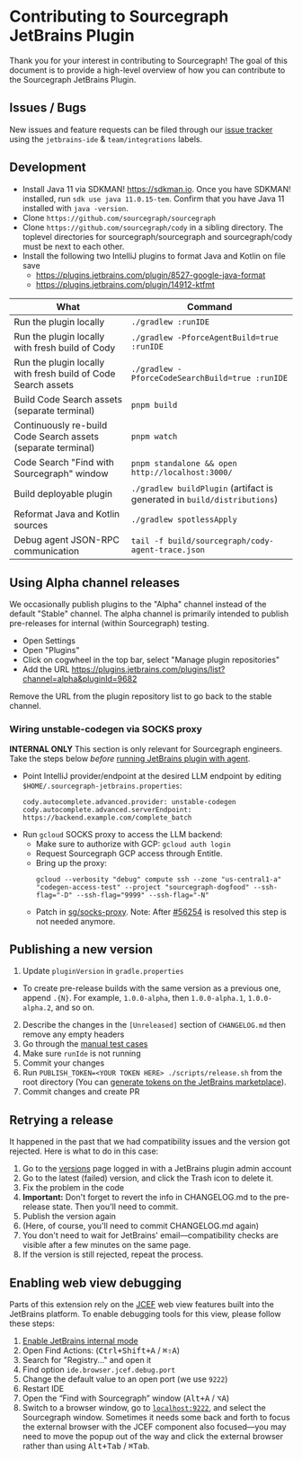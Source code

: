 # Contributing to Sourcegraph JetBrains Plugin

Thank you for your interest in contributing to Sourcegraph! The goal of this
document is to provide a high-level overview of how you can contribute to the
Sourcegraph JetBrains Plugin.

## Issues / Bugs

New issues and feature requests can be filed through
our [issue tracker](https://github.com/sourcegraph/sourcegraph/issues/new?labels=team/integrations,jetbrains-ide&title=JetBrains:+)
using the `jetbrains-ide` & `team/integrations` labels.

## Development


- Install Java 11 via SDKMAN! https://sdkman.io. Once you have SDKMAN! installed, run `sdk use java 11.0.15-tem`. Confirm that you have Java 11 installed with `java -version`.
- Clone `https://github.com/sourcegraph/sourcegraph`
- Clone `https://github.com/sourcegraph/cody` in a sibling directory. The toplevel directories for
  sourcegraph/sourcegraph and sourcegraph/cody must be next to each other.
- Install the following two IntelliJ plugins to format Java and Kotlin on file save
  - https://plugins.jetbrains.com/plugin/8527-google-java-format
  - https://plugins.jetbrains.com/plugin/14912-ktfmt

| What                                                          | Command                                                                  |
|---------------------------------------------------------------|--------------------------------------------------------------------------|
| Run the plugin locally                                        | `./gradlew :runIDE`                                                      |
| Run the plugin locally with fresh build of Cody               | `./gradlew -PforceAgentBuild=true :runIDE`                               |
| Run the plugin locally with fresh build of Code Search assets | `./gradlew -PforceCodeSearchBuild=true :runIDE`                          |
| Build Code Search assets (separate terminal)                  | `pnpm build`                                                             |
| Continuously re-build Code Search assets (separate terminal)  | `pnpm watch`                                                             |
| Code Search "Find with Sourcegraph" window                    | `pnpm standalone && open http://localhost:3000/`                         |
| Build deployable plugin                                       | `./gradlew buildPlugin` (artifact is generated in `build/distributions`) |
| Reformat Java and Kotlin sources                              | `./gradlew spotlessApply`                                                |
| Debug agent JSON-RPC communication                            | `tail -f build/sourcegraph/cody-agent-trace.json`                        |

## Using Alpha channel releases

We occasionally publish plugins to the "Alpha" channel instead of the default
"Stable" channel. The alpha channel is primarily intended to publish
pre-releases for internal (within Sourcegraph) testing.

- Open Settings
- Open "Plugins"
- Click on cogwheel in the top bar, select "Manage plugin repositories"
- Add the URL https://plugins.jetbrains.com/plugins/list?channel=alpha&pluginId=9682

Remove the URL from the plugin repository list to go back to the stable channel.

### Wiring unstable-codegen via SOCKS proxy

**INTERNAL ONLY** This section is only relevant for Sourcegraph engineers.
Take the steps below _before_ [running JetBrains plugin with agent](#developing-jetbrains-plugin-with-the-agent).

- Point IntelliJ provider/endpoint at the desired LLM endpoint by editing `$HOME/.sourcegraph-jetbrains.properties`:
  ```
  cody.autocomplete.advanced.provider: unstable-codegen
  cody.autocomplete.advanced.serverEndpoint: https://backend.example.com/complete_batch
  ```
- Run `gcloud` SOCKS proxy to access the LLM backend:
  - Make sure to authorize with GCP: `gcloud auth login`
  - Request Sourcegraph GCP access through Entitle.
  - Bring up the proxy:
    ```
    gcloud --verbosity "debug" compute ssh --zone "us-central1-a" "codegen-access-test" --project "sourcegraph-dogfood" --ssh-flag="-D" --ssh-flag="9999" --ssh-flag="-N"
    ```
  - Patch in [sg/socks-proxy](https://github.com/sourcegraph/cody/compare/sg/socks-proxy?expand=1).
    Note: After [#56254](https://github.com/sourcegraph/sourcegraph/issues/56254) is resolved this step is not needed
    anymore.

## Publishing a new version

1. Update `pluginVersion` in `gradle.properties`

- To create pre-release builds with the same version as a previous one, append `.{N}`. For example, `1.0.0-alpha`,
  then `1.0.0-alpha.1`, `1.0.0-alpha.2`, and so on.

2. Describe the changes in the `[Unreleased]` section of `CHANGELOG.md` then remove any empty headers
3. Go through
   the [manual test cases](https://docs.sourcegraph.com/integration/jetbrains/manual_testing)
4. Make sure `runIde` is not running
5. Commit your changes
6. Run `PUBLISH_TOKEN=<YOUR TOKEN HERE> ./scripts/release.sh` from the root directory (You
   can [generate tokens on the JetBrains marketplace](https://plugins.jetbrains.com/author/me/tokens)).
7. Commit changes and create PR

## Retrying a release

It happened in the past that we had compatibility issues and the version got rejected.
Here is what to do in this case:

1. Go to the [versions](https://plugins.jetbrains.com/plugin/9682-sourcegraph/versions/) page logged in with a JetBrains
   plugin admin account
2. Go to the latest (failed) version, and click the Trash icon to delete it.
3. Fix the problem in the code
4. **Important:** Don't forget to revert the info in CHANGELOG.md to the pre-release state. Then you'll need to commit.
5. Publish the version again
6. (Here, of course, you'll need to commit CHANGELOG.md again)
7. You don't need to wait for JetBrains' email—compatibility checks are visible after a few minutes on the same page.
8. If the version is still rejected, repeat the process.

## Enabling web view debugging

Parts of this extension rely on the [JCEF](https://plugins.jetbrains.com/docs/intellij/jcef.html) web view features
built into the JetBrains platform. To enable debugging tools for this view, please follow these steps:

1. [Enable JetBrains internal mode](https://plugins.jetbrains.com/docs/intellij/enabling-internal.html)
2. Open Find Actions: (<kbd>Ctrl+Shift+A</kbd> / <kbd>⌘⇧A</kbd>)
3. Search for "Registry..." and open it
4. Find option `ide.browser.jcef.debug.port`
5. Change the default value to an open port (we use `9222`)
6. Restart IDE
7. Open the “Find with Sourcegraph” window (<kbd>Alt+A</kbd> / <kbd>⌥A</kbd>)
8. Switch to a browser window, go to [`localhost:9222`](http://localhost:9222), and select the Sourcegraph window.
   Sometimes it needs some back and forth to focus the external browser with the JCEF component also focused—you may
   need to move the popup out of the way and click the external browser rather than using <kbd>Alt+Tab</kbd> / <kbd>
   ⌘Tab</kbd>.
